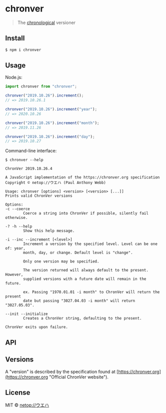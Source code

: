 # chronver

> The [chronological](https://chronver.org "Official ChronVer website") versioner



## Install

```bash
$ npm i chronver
```

## Usage

Node.js:

```js
import chronver from "chronver";

chronver("2019.10.26").increment();
// => 2019.10.26.1

chronver("2019.10.26").increment("year");
// => 2020.10.26

chronver("2019.10.26").increment("month");
// => 2019.11.26

chronver("2019.10.26").increment("day");
// => 2019.10.27
```

Command-line interface:

```shell
$ chronver --help

ChronVer 2019.10.26.4

A JavaScript implementation of the https://chronver.org specification
Copyright © netop://ウエハ (Paul Anthony Webb)

Usage: chronver [options] <version> [<version> [...]]
Prints valid ChronVer versions

Options:
-c --coerce
        Coerce a string into ChronVer if possible, silently fail otherwise.

-? -h --help
        Show this help message.

-i --inc --increment [<level>]
        Increment a version by the specified level. Level can be one of: year,
        month, day, or change. Default level is "change".

        Only one version may be specified.

        The version returned will always default to the present. However,
        supplied versions with a future date will remain in the future.

        ex. Passing "1970.01.01 -i month" to ChronVer will return the present
        date but passing "3027.04.03 -i month" will return "3027.05.03".

--init --initialize
        Creates a ChronVer string, defaulting to the present.

ChronVer exits upon failure.
```

## API

## Versions

A "version" is described by the specification found at [https://chronver.org](https://chronver.org "Official ChronVer website").

## License

MIT © [netop://ウエハ](https://webb.page "Homepage of netop://ウエハ")
